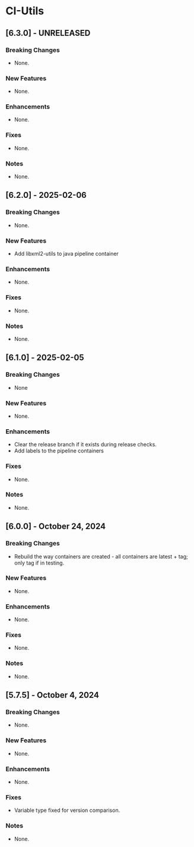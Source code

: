# CI-Utils
## [6.3.0] - UNRELEASED
### Breaking Changes
* None.

### New Features
* None.

### Enhancements
* None.

### Fixes
* None.

### Notes
* None.

## [6.2.0] - 2025-02-06
### Breaking Changes
* None.

### New Features
* Add libxml2-utils to java pipeline container

### Enhancements
* None.

### Fixes
* None.

### Notes
* None.

## [6.1.0] - 2025-02-05
### Breaking Changes
* None

### New Features
* None.

### Enhancements
* Clear the release branch if it exists during release checks.
* Add labels to the pipeline containers

### Fixes
* None.

### Notes
* None.

## [6.0.0] - October 24, 2024
### Breaking Changes
* Rebuild the way containers are created - all containers are latest + tag; only tag if in testing.

### New Features
* None.

### Enhancements
* None.

### Fixes
* None.

### Notes
* None.

## [5.7.5] - October 4, 2024 
### Breaking Changes
* None.

### New Features
* None.

### Enhancements
* None.

### Fixes
* Variable type fixed for version comparison.

### Notes
* None.

